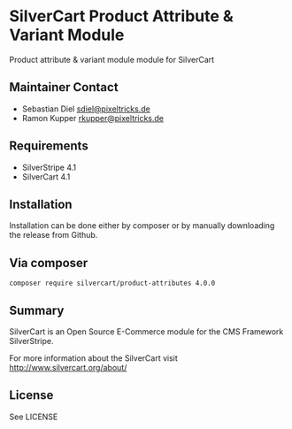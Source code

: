 # SilverCart Product Attribute & Variant Module
Product attribute & variant module module for SilverCart

## Maintainer Contact
* Sebastian Diel <sdiel@pixeltricks.de>
* Ramon Kupper <rkupper@pixeltricks.de>

## Requirements
* SilverStripe 4.1
* SilverCart 4.1

## Installation
Installation can be done either by composer or by manually downloading the release from Github.

## Via composer
```composer require silvercart/product-attributes 4.0.0```

## Summary
SilverCart is an Open Source E-Commerce module for the CMS Framework SilverStripe.

For more information about the SilverCart visit http://www.silvercart.org/about/

## License
See LICENSE
